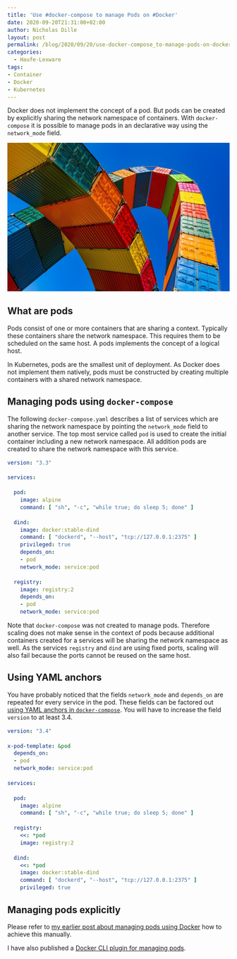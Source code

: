 ```yaml
---
title: 'Use #docker-compose to manage Pods on #Docker'
date: 2020-09-20T21:31:00+02:00
author: Nicholas Dille
layout: post
permalink: /blog/2020/09/20/use-docker-compose_to-manage-pods-on-docker/
categories:
  - Haufe-Lexware
tags:
- Container
- Docker
- Kubernetes
---
```

Docker does not implement the concept of a pod. But pods can be created by explicitly sharing the network namespace of containers. With `docker-compose` it is possible to manage pods in an declarative way using the `network_mode` field.

![](/media/2020/09/container-4203677_1280.jpg)

<!--more-->

## What are pods

Pods consist of one or more containers that are sharing a context. Typically these containers share the network namespace. This requires them to be scheduled on the same host. A pods implements the concept of a logical host.

In Kubernetes, pods are the smallest unit of deployment. As Docker does not implement them natively, pods must be constructed by creating multiple containers with a shared network namespace.

## Managing pods using `docker-compose`

The following `docker-compose.yaml` describes a list of services which are sharing the network namespace by pointing the `network_mode` field to another service. The top most service called `pod` is used to create the initial container including a new network namespace. All addition pods are created to share the network namespace with this service.

```yaml
version: "3.3"

services:

  pod:
    image: alpine
    command: [ "sh", "-c", "while true; do sleep 5; done" ]

  dind:
    image: docker:stable-dind
    command: [ "dockerd", "--host", "tcp://127.0.0.1:2375" ]
    privileged: true
    depends_on:
    - pod
    network_mode: service:pod

  registry:
    image: registry:2
    depends_on:
    - pod
    network_mode: service:pod
```

Note that `docker-compose` was not created to manage pods. Therefore scaling does not make sense in the context of pods because additional containers created for a services will be sharing the network namespace as well. As the services `registry` and `dind` are using fixed ports, scaling will also fail because the ports cannot be reused on the same host.

## Using YAML anchors

You have probably noticed that the fields `network_mode` and `depends_on` are repeated for every service in the pod. These fields can be factored out [using YAML anchors in `docker-compose`](https://medium.com/@kinghuang/docker-compose-anchors-aliases-extensions-a1e4105d70bd). You will have to increase the field `version` to at least 3.4.

```yaml
version: "3.4"

x-pod-template: &pod
  depends_on:
  - pod
  network_mode: service:pod

services:

  pod:
    image: alpine
    command: [ "sh", "-c", "while true; do sleep 5; done" ]

  registry:
    <<: *pod
    image: registry:2

  dind:
    <<: *pod
    image: docker:stable-dind
    command: [ "dockerd", "--host", "tcp://127.0.0.1:2375" ]
    privileged: true
```

## Managing pods explicitly

Please refer to [my earlier post about managing pods using Docker](https://dille.name/blog/2019/10/11/how-to-use-the-pod-concept-for-an-isolated-environment-in-docker-workshops/) how to achieve this manually.

I have also published a [Docker CLI plugin for managing pods](https://github.com/nicholasdille/docker-pod).
